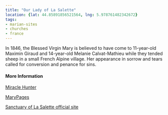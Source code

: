 ```yaml
---
title: "Our Lady of La Salette"
location: {lat: 44.85891856521564, lng: 5.978761482342672}
tags:
- marian-sites
- churches
- france
---
```


In 1846, the Blessed Virgin Mary is believed to have come to 11-year-old Maximin Giraud and 14-year-old Melanie Calvat-Mathieu while they tended sheep in a small French Alpine village.  Her appearance in sorrow and tears called for conversion and penance for sins.

#### More Information

[Miracle Hunter](https://www.miraclehunter.com/marian_apparitions/approved_apparitions/lasalette/index.html)

[MaryPages](https://www.marypages.com/la-salette-(france)-en.html)

[Sanctuary of La Salette official site](https://lasalette.cef.fr/)
